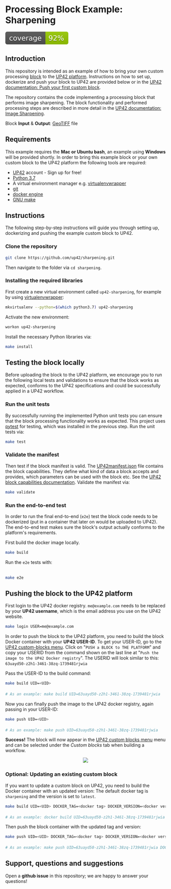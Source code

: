 # Processing Block Example: Sharpening
![coverage](coverage.svg)

## Introduction

This repository is intended as an example of how to bring your own custom processing
[block](https://docs.up42.com/going-further/core-concepts.html#blocks) to the [UP42 platform](https://up42.com).
Instructions on how to set up, dockerize and push your block to UP42 are provided below or in the
[UP42 documentation: Push your first custom block](https://docs.up42.com/getting-started/first-custom-block.html#).

The repository contains the code implementing a processing block that performs image sharpening. The block functionality
and performed processing steps are described in more detail in
the [UP42 documentation: Image Sharpening](https://docs.up42.com/up42-blocks/processing/sharpening.html).

Block **Input** & **Output**: [GeoTIFF](https://en.wikipedia.org/wiki/GeoTIFF) file


## Requirements

This example requires the **Mac or Ubuntu bash**, an example using **Windows** will be provided shortly.
In order to bring this example block or your own custom block to the UP42 platform the following tools are required:


 - [UP42](https://up42.com) account -  Sign up for free!
 - [Python 3.7](https://python.org/downloads)
 - A virtual environment manager e.g. [virtualenvwrapper](https://virtualenvwrapper.readthedocs.io/en/latest/)
 - [git](https://git-scm.com/)
 - [docker engine](https://docs.docker.com/engine/)
 - [GNU make](https://www.gnu.org/software/make/)


## Instructions

The following step-by-step instructions will guide you through setting up, dockerizing and pushing the example custom
block to UP42.

### Clone the repository

```bash
git clone https://github.com/up42/sharpening.git
```

Then navigate to the folder via `cd sharpening`.

### Installing the required libraries

First create a new virtual environment called `up42-sharpening`, for example by using
[virtualenvwrapper](https://virtualenvwrapper.readthedocs.io/en/latest/):

```bash
mkvirtualenv --python=$(which python3.7) up42-sharpening
```

Activate the new environment:

```bash
workon up42-sharpening
```

Install the necessary Python libraries via:

```bash
make install
```

## Testing the block locally

Before uploading the block to the UP42 platform, we encourage you to run the following local tests and validations to
ensure that the block works as expected, conforms to the UP42 specifications and could be successfully applied in a
UP42 workflow.

### Run the unit tests

By successfully running the implemented Python unit tests you can ensure that the block processing functionality works
as expected. This project uses [pytest](https://docs.pytest.org/en/latest/) for testing, which was installed in
the previous step. Run the unit tests via:

```bash
make test
```

### Validate the manifest

Then test if the block manifest is valid. The
[UP42manifest.json](https://github.com/up42/sharpening/blob/master/blocks/sharpening/UP42Manifest.json)
file contains the block capabilities. They define what kind of data a block accepts and provides, which parameters
can be used with the block etc. See the
[UP42 block capabilities documentation](https://docs.up42.com/reference/capabilities.html?highlight=capabilities).
Validate the manifest via:

```bash
make validate
```

### Run the end-to-end test

In order to run the final end-to-end (`e2e`) test the block code needs to be dockerized (put in a container that later on
would be uploaded to UP42). The end-to-end test makes sure the block's output actually conforms to the platform's requirements.

First build the docker image locally.

```bash
make build
```

Run the `e2e` tests with:

```bash

make e2e
```


## Pushing the block to the UP42 platform

First login to the UP42 docker registry. `me@example.com` needs to be replaced by your **UP42 username**,
which is the email address you use on the UP42 website.

```bash
make login USER=me@example.com
```

In order to push the block to the UP42 platform, you need to build the block Docker container with your
**UP42 USER-ID**. To get your USER-ID, go to the [UP42 custom-blocks menu](https://console.up42.com/custom-blocks).
Click on "`PUSH a BLOCK to THE PLATFORM`" and copy your USERID from the command shown on the last line at
"`Push the image to the UP42 Docker registry`". The USERID will look similar to this:
`63uayd50-z2h1-3461-38zq-1739481rjwia`

Pass the USER-ID to the build command:
```bash
make build UID=<UID>

# As an example: make build UID=63uayd50-z2h1-3461-38zq-1739481rjwia
```

Now you can finally push the image to the UP42 docker registry, again passing in your USER-ID:

```bash
make push UID=<UID>

# As an example: make push UID=63uayd50-z2h1-3461-38zq-1739481rjwia
```

**Success!** The block will now appear in the [UP42 custom blocks menu](https://console.up42.com/custom-blocks/) menu
and can be selected under the *Custom blocks* tab when building a workflow.

<p align="center">
  <img width="500" src="https://i.ibb.co/YpmwxY2/custom-block-successfully-uploaded.png">
</p>

### Optional: Updating an existing custom block

If you want to update a custom block on UP42, you need to build the Docker container with an updated version:
The default docker tag is `sharpening` and the version is set to `latest`.

```bash
make build UID=<UID> DOCKER_TAG=<docker tag> DOCKER_VERSION=<docker version>

# As an example: docker build UID=63uayd50-z2h1-3461-38zq-1739481rjwia DOCKER_TAG=sharpening DOCKER_VERSION=1.0
```

Then push the block container with the updated tag and version:

```bash
make push UID=<UID> DOCKER_TAG=<docker tag> DOCKER_VERSION=<docker version>

# As an example: make push UID=63uayd50-z2h1-3461-38zq-1739481rjwia DOCKER_TAG=sharpening DOCKER_VERSION=1.0
```

## Support, questions and suggestions

Open a **github issue** in this repository; we are happy to answer your questions!
